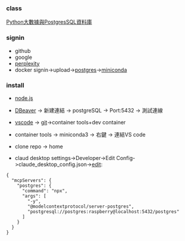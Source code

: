 ### class
[Python大數據與PostgresSQL資料庫](https://github.com/roberthsu2003/__2025_06_29_chihlee_postgres__)
### signin
* github
* google
* [perplexity](https://www.perplexity.ai/)
* docker
signin->upload->[postgres](https://github.com/roberthsu2003/python-SQLite-MySQL/tree/master/postgresSQL#docker-%E5%AE%89%E8%A3%9D)->[miniconda](https://github.com/roberthsu2003/python/tree/master/%E4%BD%BF%E7%94%A8Dock%E5%AE%B9%E5%99%A8%E9%96%8B%E7%99%BC#%E6%AD%A5%E9%A9%9F2-%E5%BB%BA%E7%AB%8B%E5%AE%B9%E5%99%A8)

### install
* [node.js](https://nodejs.org/zh-tw)
* [DBeaver](https://dbeaver.io/) -> 新建連結 -> postgreSQL -> Port:5432 -> 測試連線
* [vscode](https://code.visualstudio.com/) -> [git](https://github.com/roberthsu2003/python/tree/master/vscode%E8%A8%AD%E5%AE%9A)->container tools+dev container
* container tools -> miniconda3 -> 右鍵 -> 連結VS code
* clone repo -> home

* claud desktop
settings->Developer->Edit Config->claude_desktop_config.json->[edit](https://github.com/modelcontextprotocol/servers/tree/2025.4.24/src/postgres):
```
{
  "mcpServers": {
    "postgres": {
      "command": "npx",
      "args": [
        "-y",
        "@modelcontextprotocol/server-postgres",
        "postgresql://postgres:raspberry@localhost:5432/postgres"
      ]
    }
  }
}
```